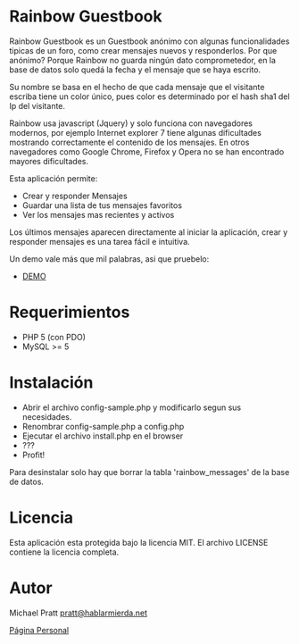 Rainbow Guestbook
=================
Rainbow Guestbook es un Guestbook anónimo con algunas funcionalidades tipicas de un foro, como
crear mensajes nuevos y responderlos. Por que anónimo? Porque Rainbow no guarda ningún dato
comprometedor, en la base de datos solo quedá la fecha y el mensaje que se haya escrito.

Su nombre se basa en el hecho de que cada mensaje que el visitante escriba tiene un color único,
pues color es determinado por el hash sha1 del Ip del visitante.

Rainbow usa javascript (Jquery) y solo funciona con navegadores modernos, por ejemplo Internet explorer 7
tiene algunas dificultades mostrando correctamente el contenido de los mensajes. En otros navegadores como
Google Chrome, Firefox y Opera no se han encontrado mayores dificultades.

Esta aplicación permite:

- Crear y responder Mensajes
- Guardar una lista de tus mensajes favoritos
- Ver los mensajes mas recientes y activos

Los últimos mensajes aparecen directamente al iniciar la aplicación, crear y responder mensajes es
una tarea fácil e intuitiva.

Un demo vale más que mil palabras, asi que pruebelo:

- [DEMO](http://www.michael-pratt.com/Lab/rainbow/index.php)

Requerimientos
==============
- PHP 5 (con PDO)
- MySQL >= 5

Instalación
===========
- Abrir el archivo config-sample.php y modificarlo segun sus necesidades.
- Renombrar config-sample.php a config.php
- Ejecutar el archivo install.php en el browser
- ???
- Profit!

Para desinstalar solo hay que borrar la tabla 'rainbow_messages' de la base de datos.

Licencia
========
Esta aplicación esta protegida bajo la licencia MIT.
El archivo LICENSE contiene la licencia completa.

Autor
=====
Michael Pratt <pratt@hablarmierda.net>


[Página Personal](http://www.michael-pratt.com)
